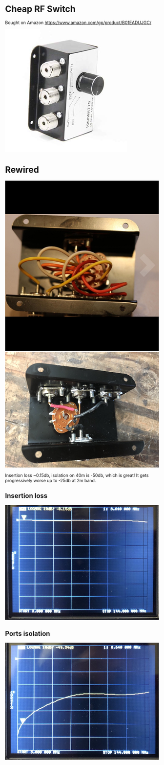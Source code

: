 # Cheap RF Switch


Bought on Amazon https://www.amazon.com/gp/product/B01EADUJGC/

![Stock image](stock-image.jpg)

# Rewired 

![Before](before.jpg)
![After](photo.jpg)

Insertion loss ~0.15db, isolation on 40m is -50db, which is great! It gets progressively worse up to -25db at 2m band.


## Insertion loss

![Insertion loss](insertion-loss.jpg)

## Ports isolation

![Port isolation](port-isolation.jpg)